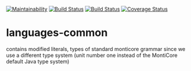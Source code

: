 <!-- (c) https://github.com/MontiCore/monticore -->
  [![Maintainability](https://api.codeclimate.com/v1/badges/be4c42e7395245800619/maintainability)](https://codeclimate.com/github/EmbeddedMontiArc/languagescommon/maintainability)
  [![Build Status](https://travis-ci.org/EmbeddedMontiArc/languagescommon.svg?branch=master)](https://travis-ci.org/EmbeddedMontiArc/languagescommon)
  [![Build Status](https://circleci.com/gh/EmbeddedMontiArc/languagescommon/tree/master.svg?style=shield&circle-token=:circle-token)](https://circleci.com/gh/EmbeddedMontiArc/languagescommon/tree/master)
  [![Coverage Status](https://coveralls.io/repos/github/EmbeddedMontiArc/languagescommon/badge.svg?branch=master)](https://coveralls.io/github/EmbeddedMontiArc/languagescommon?branch=master)

# languages-common

contains modified literals, types of standard monticore grammar since we use a different type system (unit number one instead of the MontiCore default Java type system)
